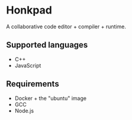 # Honkpad
A collaborative code editor + compiler + runtime.

## Supported languages
* C++
* JavaScript

## Requirements
* Docker + the "ubuntu" image
* GCC
* Node.js
